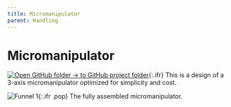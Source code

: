 ```yaml
---
title: Micromanipulator
parent: Handling
---
```


# Micromanipulator

[![Open GitHub folder]({{"/assets/img/GitHub-Mark-32px.png"|relative_url}}) → to GitHub project folder](https://github.com/reiserlab/Component-Design/tree/main/Handling/MicroManipulator){:.ifr}
This is a design of a 3-axis micromanipulator optimized for simplicity and cost.

![Funnel 1]({{"/assets/img/Handling/MicroManipulator/MicroManipulator_Assembly_Figure2.png"|relative_url}}){:.ifr .pop}
The fully assembled micromanipulator.